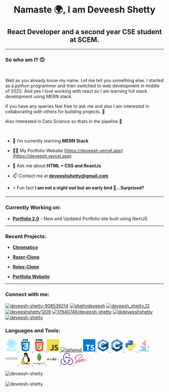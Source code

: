 <h1 align="center">Namaste 🌍, I am Deveesh Shetty</h1>
<h2 align="center">React Developer and a second year CSE student at SCEM.</h2>

---

### So who am I? 🙃

<br>

Well as you already know my name. Let me tell you something else. I started as a python programmer and then switched to web development in middle of 2022. And yes I love working with react so I am learning full stack development using MERN stack.

If you have any queries feel free to ask me and also I am interested in collaborating with others for building projects. 🙂

Also interested in Data Science so thats in the pipeline 🚀

<br>

- 🚀 I’m currently learning **MERN Stack**

- 👨‍💻 My Portfolio Website [https://deveesh.vercel.app](https://deveesh.vercel.app)

- 💬 Ask me about **HTML + CSS and ReactJs**

- 📫 Contact me at **deveeshshetty@gmail.com**

- ⚡ Fun fact **I am not a night owl but an early bird 🐓...Surprised?**

---

### Currently Working on:

- [**Portfolio 2.0**](https://deveesh.vercel.app) - New and Updated Portfolio site built using NextJS

---

### Recent Projects:

- [**Chromatico**](https://chromatico.vercel.app) 

- [**Razer-Clone**](https://razer-clone-iota.vercel.app/)

- [**Rolex-Clone**](https://rolex-clone.vercel.app/)

- [**Portfolio Website**](https://deveesh-shetty.github.io/)

---

<h3 align="left">Connect with me:</h3>
<p align="left">
<a href="https://linkedin.com/in/deveesh-shetty-908539214" target="blank"><img align="center" src="https://raw.githubusercontent.com/rahuldkjain/github-profile-readme-generator/master/src/images/icons/Social/linked-in-alt.svg" alt="deveesh-shetty-908539214" height="30" width="40" /></a>
<a href="https://twitter.com/shettydeveesh" target="blank"><img align="center" src="https://raw.githubusercontent.com/rahuldkjain/github-profile-readme-generator/master/src/images/icons/Social/twitter.svg" alt="shettydeveesh" height="30" width="40" /></a>
<a href="https://codepen.io/deveesh_shetty_12" target="blank"><img align="center" src="https://raw.githubusercontent.com/rahuldkjain/github-profile-readme-generator/master/src/images/icons/Social/codepen.svg" alt="deveesh_shetty_12" height="30" width="40" /></a>
<a href="https://dev.to/deveeshshetty1209" target="blank"><img align="center" src="https://raw.githubusercontent.com/rahuldkjain/github-profile-readme-generator/master/src/images/icons/Social/devto.svg" alt="deveeshshetty1209" height="30" width="40" /></a>
<a href="https://stackoverflow.com/users/17940746/deveesh-shetty" target="blank"><img align="center" src="https://raw.githubusercontent.com/rahuldkjain/github-profile-readme-generator/master/src/images/icons/Social/stack-overflow.svg" alt="17940746/deveesh-shetty" height="30" width="40" /></a>
<a href="https://hashnode.com/@deveeshshetty" target="blank"><img align="center" src="https://raw.githubusercontent.com/rahuldkjain/github-profile-readme-generator/master/src/images/icons/Social/hashnode.svg" alt="@deveeshshetty" height="30" width="40" /></a>
<a href="https://www.leetcode.com/deveesh-shetty" target="blank"><img align="center" src="https://raw.githubusercontent.com/rahuldkjain/github-profile-readme-generator/master/src/images/icons/Social/leet-code.svg" alt="deveesh-shetty" height="30" width="40" /></a>
</p>

<h3 align="left">Languages and Tools:</h3>
<p align="left"> 
<a href="https://reactjs.org/" target="_blank" rel="noreferrer"> <img src="https://raw.githubusercontent.com/devicons/devicon/master/icons/react/react-original-wordmark.svg" alt="react" width="40" height="40"/> </a> 
<a href="https://www.w3schools.com/css/" target="_blank" rel="noreferrer"> <img src="https://raw.githubusercontent.com/devicons/devicon/master/icons/css3/css3-original-wordmark.svg" alt="css3" width="40" height="40"/> </a> 
<a href="https://www.w3.org/html/" target="_blank" rel="noreferrer"> <img src="https://raw.githubusercontent.com/devicons/devicon/master/icons/html5/html5-original-wordmark.svg" alt="html5" width="40" height="40"/> </a> 
<a href="https://developer.mozilla.org/en-US/docs/Web/JavaScript" target="_blank" rel="noreferrer"> <img src="https://raw.githubusercontent.com/devicons/devicon/master/icons/javascript/javascript-original.svg" alt="javascript" width="40" height="40"/> </a> 
<a href="https://tailwindcss.com/" target="_blank" rel="noreferrer"> <img src="https://www.vectorlogo.zone/logos/tailwindcss/tailwindcss-icon.svg" alt="tailwind" width="40" height="40"/> </a> 
<a href="https://www.typescriptlang.org/" target="_blank" rel="noreferrer"> <img src="https://raw.githubusercontent.com/devicons/devicon/master/icons/typescript/typescript-original.svg" alt="typescript" width="40" height="40"/> </a>
<a href="https://www.cprogramming.com/" target="_blank" rel="noreferrer"> <img src="https://raw.githubusercontent.com/devicons/devicon/master/icons/c/c-original.svg" alt="c" width="40" height="40"/> </a> 
<a href="https://www.w3schools.com/cpp/" target="_blank" rel="noreferrer"> <img src="https://raw.githubusercontent.com/devicons/devicon/master/icons/cplusplus/cplusplus-original.svg" alt="cplusplus" width="40" height="40"/> </a> 
<a href="https://www.python.org" target="_blank" rel="noreferrer"> <img src="https://raw.githubusercontent.com/devicons/devicon/master/icons/python/python-original.svg" alt="python" width="40" height="40"/> </a> 
<a href="https://www.java.com" target="_blank" rel="noreferrer"> <img src="https://raw.githubusercontent.com/devicons/devicon/master/icons/java/java-original.svg" alt="java" width="40" height="40"/> </a> 
<a href="https://expressjs.com" target="_blank" rel="noreferrer"> <img src="https://raw.githubusercontent.com/devicons/devicon/master/icons/express/express-original-wordmark.svg" alt="express" width="40" height="40"/> </a> 
<a href="https://www.linux.org/" target="_blank" rel="noreferrer"> <img src="https://raw.githubusercontent.com/devicons/devicon/master/icons/linux/linux-original.svg" alt="linux" width="40" height="40"/> </a> 
<a href="https://www.mongodb.com/" target="_blank" rel="noreferrer"> <img src="https://raw.githubusercontent.com/devicons/devicon/master/icons/mongodb/mongodb-original-wordmark.svg" alt="mongodb" width="40" height="40"/> </a> 
<a href="https://nodejs.org" target="_blank" rel="noreferrer"> <img src="https://raw.githubusercontent.com/devicons/devicon/master/icons/nodejs/nodejs-original-wordmark.svg" alt="nodejs" width="40" height="40"/> </a> 
<a href="https://redux.js.org" target="_blank" rel="noreferrer"> <img src="https://raw.githubusercontent.com/devicons/devicon/master/icons/redux/redux-original.svg" alt="redux" width="40" height="40"/> </a> 
<a href="https://sass-lang.com" target="_blank" rel="noreferrer"> <img src="https://raw.githubusercontent.com/devicons/devicon/master/icons/sass/sass-original.svg" alt="sass" width="40" height="40"/> </a> 
</p>

<p><img align="center" src="https://github-readme-streak-stats.herokuapp.com/?user=deveesh-shetty&" alt="deveesh-shetty" /></p>
<p><img align="center" src="https://github-readme-stats.vercel.app/api/top-langs?username=deveesh-shetty&show_icons=true&locale=en&layout=compact" alt="deveesh-shetty" /></p>
